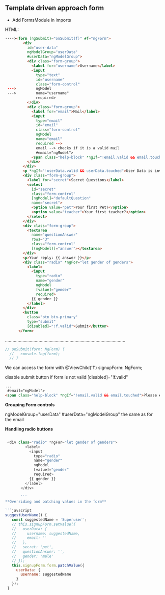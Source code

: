 ## Template driven approach form

- Add FormsModule in imports

HTML:
```HTML
----><form (ngSubmit)="onSubmit(f)" #f="ngForm">
        <div
          id="user-data"
          ngModelGroup="userData"
          #userData="ngModelGroup">
          <div class="form-group">
            <label for="username">Username</label>
            <input
              type="text"
              id="username"
              class="form-control"
 --->         ngModel
 --->         name="username"
              required>
          </div>
          <div class="form-group">
            <label for="email">Mail</label>
            <input
              type="email"
              id="email"
              class="form-control"
              ngModel
              name="email"
              required -->
              email --> checks if it is a valid mail
              #email="ngModel">
            <span class="help-block" *ngIf="!email.valid && email.touched">Please enter a valid email!</span>
          </div>
        </div>
        <p *ngIf="!userData.valid && userData.touched">User Data is invalid!</p>
        <div class="form-group">
          <label for="secret">Secret Questions</label>
          <select
            id="secret"
            class="form-control"
            [ngModel]="defaultQuestion"
            name="secret">
            <option value="pet">Your first Pet?</option>
            <option value="teacher">Your first teacher?</option>
          </select>
        </div>
        <div class="form-group">
          <textarea
            name="questionAnswer"
            rows="3"
            class="form-control"
            [(ngModel)]="answer"></textarea>
        </div>
        <p>Your reply: {{ answer }}</p>
        <div class="radio" *ngFor="let gender of genders">
          <label>
            <input
              type="radio"
              name="gender"
              ngModel
              [value]="gender"
              required>
            {{ gender }}
          </label>
        </div>
        <button
          class="btn btn-primary"
          type="submit"
          [disabled]="!f.valid">Submit</button>
      </form>  
```
.................................................................................................

```javascript
// onSubmit(form: NgForm) {
  //   console.log(form);
  // }
```
We can access the form with @ViewChild('f') signupForm: NgForm;

disable submit button if form is not valid [disabled]="!f.valid"

```HTML
...
 #email="ngModel">
<span class="help-block" *ngIf="!email.valid && email.touched">Please enter a valid email!</span>
```

**Grouping Form controls**

 ngModelGroup="userData"
 #userData="ngModelGroup"
 the same as for the email
 
 
 **Handling radio buttons**
 
 ```javascript
 
  <div class="radio" *ngFor="let gender of genders">
          <label>
            <input
              type="radio"
              name="gender"
              ngModel
              [value]="gender"
              required>
            {{ gender }}
          </label>
        </div>
        
        ```
 **Overriding and patching values in the form**
 
 ```javscript
 suggestUserName() {
    const suggestedName = 'Superuser';
    // this.signupForm.setValue({
    //   userData: {
    //     username: suggestedName,
    //     email: ''
    //   },
    //   secret: 'pet',
    //   questionAnswer: '',
    //   gender: 'male'
    // });
    this.signupForm.form.patchValue({
      userData: {
        username: suggestedName
      }
    });
  }
 ```
 

